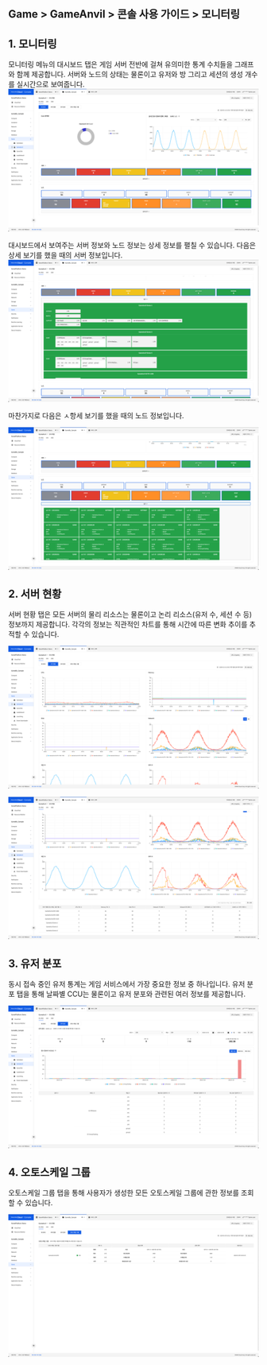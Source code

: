 ## Game > GameAnvil > 콘솔 사용 가이드 > 모니터링

## 1. 모니터링
모니터링 메뉴의 대시보드 탭은 게임 서버 전반에 걸쳐 유의미한 통계 수치들을 그래프와 함께 제공합니다. 서버와 노드의 상태는 물론이고 유저와 방 그리고 세션의 생성 개수를 실시간으로 보여줍니다.
![그림](./images/console/monitoring/dashboard.png)

대시보드에서 보여주는 서버 정보와 노드 정보는 상세 정보를 펼칠 수 있습니다. 다음은 상세 보기를 했을 때의 서버 정보입니다. 
![그림](./images/console/monitoring/dashboard-server-detail.png)

마찬가지로 다음은 ㅅ항세 보기를 했을 때의 노드 정보입니다.

![그림](./images/console/monitoring/dashboard-node-detail.png)

## 2. 서버 현황

서버 현황 탭은 모든 서버의 물리 리소스는 물론이고 논리 리소스(유저 수, 세션 수 등) 정보까지 제공합니다. 각각의 정보는 직관적인 차트를 통해 시간에 따른 변화 추이를 추적할 수 있습니다.

![그림](./images/console/monitoring/server-status1.png)

![그림](./images/console/monitoring/server-status2.png)


## 3. 유저 분포

동시 접속 중인 유저 통계는 게임 서비스에서 가장 중요한 정보 중 하나입니다. 유저 분포 탭을 통해 날짜별 CCU는 물론이고 유저 분포와 관련된 여러 정보를 제공합니다. 

![그림](./images/console/monitoring/ccu.png)


## 4. 오토스케일 그룹

오토스케일 그룹 탭을 통해 사용자가 생성한 모든 오토스케일 그룹에 관한 정보를 조회할 수 있습니다.

![그림](./images/console/monitoring/autoscale-group.png)

